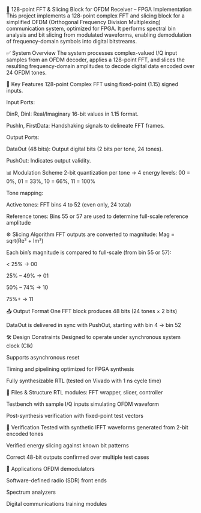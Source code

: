 🔧 128-point FFT & Slicing Block for OFDM Receiver – FPGA Implementation
This project implements a 128-point complex FFT and slicing block for a simplified OFDM (Orthogonal Frequency Division Multiplexing) communication system, optimized for FPGA. It performs spectral bin analysis and bit slicing from modulated waveforms, enabling demodulation of frequency-domain symbols into digital bitstreams.

✅ System Overview
The system processes complex-valued I/Q input samples from an OFDM decoder, applies a 128-point FFT, and slices the resulting frequency-domain amplitudes to decode digital data encoded over 24 OFDM tones.

📐 Key Features
128-point Complex FFT using fixed-point (1.15) signed inputs.

Input Ports:

DinR, DinI: Real/Imaginary 16-bit values in 1.15 format.

PushIn, FirstData: Handshaking signals to delineate FFT frames.

Output Ports:

DataOut (48 bits): Output digital bits (2 bits per tone, 24 tones).

PushOut: Indicates output validity.

📊 Modulation Scheme
2-bit quantization per tone → 4 energy levels:
00 = 0%, 01 = 33%, 10 = 66%, 11 = 100%

Tone mapping:

Active tones: FFT bins 4 to 52 (even only, 24 total)

Reference tones: Bins 55 or 57 are used to determine full-scale reference amplitude

⚙️ Slicing Algorithm
FFT outputs are converted to magnitude:
Mag = sqrt(Re² + Im²)

Each bin’s magnitude is compared to full-scale (from bin 55 or 57):

< 25% → 00

25% – 49% → 01

50% – 74% → 10

75%+ → 11

📤 Output Format
One FFT block produces 48 bits (24 tones × 2 bits)

DataOut is delivered in sync with PushOut, starting with bin 4 → bin 52

🛠️ Design Constraints
Designed to operate under synchronous system clock (Clk)

Supports asynchronous reset

Timing and pipelining optimized for FPGA synthesis

Fully synthesizable RTL (tested on Vivado with 1 ns cycle time)

📁 Files & Structure
RTL modules: FFT wrapper, slicer, controller

Testbench with sample I/Q inputs simulating OFDM waveform

Post-synthesis verification with fixed-point test vectors

🧪 Verification
Tested with synthetic IFFT waveforms generated from 2-bit encoded tones

Verified energy slicing against known bit patterns

Correct 48-bit outputs confirmed over multiple test cases

🛜 Applications
OFDM demodulators

Software-defined radio (SDR) front ends

Spectrum analyzers

Digital communications training modules
